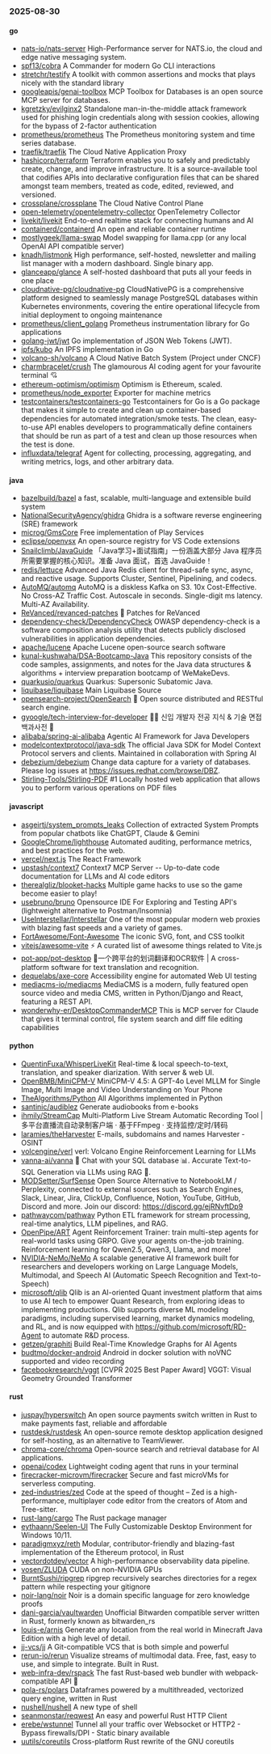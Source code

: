 ### 2025-08-30

#### go
* [nats-io/nats-server](https://github.com/nats-io/nats-server) High-Performance server for NATS.io, the cloud and edge native messaging system.
* [spf13/cobra](https://github.com/spf13/cobra) A Commander for modern Go CLI interactions
* [stretchr/testify](https://github.com/stretchr/testify) A toolkit with common assertions and mocks that plays nicely with the standard library
* [googleapis/genai-toolbox](https://github.com/googleapis/genai-toolbox) MCP Toolbox for Databases is an open source MCP server for databases.
* [kgretzky/evilginx2](https://github.com/kgretzky/evilginx2) Standalone man-in-the-middle attack framework used for phishing login credentials along with session cookies, allowing for the bypass of 2-factor authentication
* [prometheus/prometheus](https://github.com/prometheus/prometheus) The Prometheus monitoring system and time series database.
* [traefik/traefik](https://github.com/traefik/traefik) The Cloud Native Application Proxy
* [hashicorp/terraform](https://github.com/hashicorp/terraform) Terraform enables you to safely and predictably create, change, and improve infrastructure. It is a source-available tool that codifies APIs into declarative configuration files that can be shared amongst team members, treated as code, edited, reviewed, and versioned.
* [crossplane/crossplane](https://github.com/crossplane/crossplane) The Cloud Native Control Plane
* [open-telemetry/opentelemetry-collector](https://github.com/open-telemetry/opentelemetry-collector) OpenTelemetry Collector
* [livekit/livekit](https://github.com/livekit/livekit) End-to-end realtime stack for connecting humans and AI
* [containerd/containerd](https://github.com/containerd/containerd) An open and reliable container runtime
* [mostlygeek/llama-swap](https://github.com/mostlygeek/llama-swap) Model swapping for llama.cpp (or any local OpenAI API compatible server)
* [knadh/listmonk](https://github.com/knadh/listmonk) High performance, self-hosted, newsletter and mailing list manager with a modern dashboard. Single binary app.
* [glanceapp/glance](https://github.com/glanceapp/glance) A self-hosted dashboard that puts all your feeds in one place
* [cloudnative-pg/cloudnative-pg](https://github.com/cloudnative-pg/cloudnative-pg) CloudNativePG is a comprehensive platform designed to seamlessly manage PostgreSQL databases within Kubernetes environments, covering the entire operational lifecycle from initial deployment to ongoing maintenance
* [prometheus/client_golang](https://github.com/prometheus/client_golang) Prometheus instrumentation library for Go applications
* [golang-jwt/jwt](https://github.com/golang-jwt/jwt) Go implementation of JSON Web Tokens (JWT).
* [ipfs/kubo](https://github.com/ipfs/kubo) An IPFS implementation in Go
* [volcano-sh/volcano](https://github.com/volcano-sh/volcano) A Cloud Native Batch System (Project under CNCF)
* [charmbracelet/crush](https://github.com/charmbracelet/crush) The glamourous AI coding agent for your favourite terminal 💘
* [ethereum-optimism/optimism](https://github.com/ethereum-optimism/optimism) Optimism is Ethereum, scaled.
* [prometheus/node_exporter](https://github.com/prometheus/node_exporter) Exporter for machine metrics
* [testcontainers/testcontainers-go](https://github.com/testcontainers/testcontainers-go) Testcontainers for Go is a Go package that makes it simple to create and clean up container-based dependencies for automated integration/smoke tests. The clean, easy-to-use API enables developers to programmatically define containers that should be run as part of a test and clean up those resources when the test is done.
* [influxdata/telegraf](https://github.com/influxdata/telegraf) Agent for collecting, processing, aggregating, and writing metrics, logs, and other arbitrary data.

#### java
* [bazelbuild/bazel](https://github.com/bazelbuild/bazel) a fast, scalable, multi-language and extensible build system
* [NationalSecurityAgency/ghidra](https://github.com/NationalSecurityAgency/ghidra) Ghidra is a software reverse engineering (SRE) framework
* [microg/GmsCore](https://github.com/microg/GmsCore) Free implementation of Play Services
* [eclipse/openvsx](https://github.com/eclipse/openvsx) An open-source registry for VS Code extensions
* [Snailclimb/JavaGuide](https://github.com/Snailclimb/JavaGuide) 「Java学习+面试指南」一份涵盖大部分 Java 程序员所需要掌握的核心知识。准备 Java 面试，首选 JavaGuide！
* [redis/lettuce](https://github.com/redis/lettuce) Advanced Java Redis client for thread-safe sync, async, and reactive usage. Supports Cluster, Sentinel, Pipelining, and codecs.
* [AutoMQ/automq](https://github.com/AutoMQ/automq) AutoMQ is a diskless Kafka on S3. 10x Cost-Effective. No Cross-AZ Traffic Cost. Autoscale in seconds. Single-digit ms latency. Multi-AZ Availability.
* [ReVanced/revanced-patches](https://github.com/ReVanced/revanced-patches) 🧩 Patches for ReVanced
* [dependency-check/DependencyCheck](https://github.com/dependency-check/DependencyCheck) OWASP dependency-check is a software composition analysis utility that detects publicly disclosed vulnerabilities in application dependencies.
* [apache/lucene](https://github.com/apache/lucene) Apache Lucene open-source search software
* [kunal-kushwaha/DSA-Bootcamp-Java](https://github.com/kunal-kushwaha/DSA-Bootcamp-Java) This repository consists of the code samples, assignments, and notes for the Java data structures & algorithms + interview preparation bootcamp of WeMakeDevs.
* [quarkusio/quarkus](https://github.com/quarkusio/quarkus) Quarkus: Supersonic Subatomic Java.
* [liquibase/liquibase](https://github.com/liquibase/liquibase) Main Liquibase Source
* [opensearch-project/OpenSearch](https://github.com/opensearch-project/OpenSearch) 🔎 Open source distributed and RESTful search engine.
* [gyoogle/tech-interview-for-developer](https://github.com/gyoogle/tech-interview-for-developer) 👶🏻 신입 개발자 전공 지식 & 기술 면접 백과사전 📖
* [alibaba/spring-ai-alibaba](https://github.com/alibaba/spring-ai-alibaba) Agentic AI Framework for Java Developers
* [modelcontextprotocol/java-sdk](https://github.com/modelcontextprotocol/java-sdk) The official Java SDK for Model Context Protocol servers and clients. Maintained in collaboration with Spring AI
* [debezium/debezium](https://github.com/debezium/debezium) Change data capture for a variety of databases. Please log issues at https://issues.redhat.com/browse/DBZ.
* [Stirling-Tools/Stirling-PDF](https://github.com/Stirling-Tools/Stirling-PDF) #1 Locally hosted web application that allows you to perform various operations on PDF files

#### javascript
* [asgeirtj/system_prompts_leaks](https://github.com/asgeirtj/system_prompts_leaks) Collection of extracted System Prompts from popular chatbots like ChatGPT, Claude & Gemini
* [GoogleChrome/lighthouse](https://github.com/GoogleChrome/lighthouse) Automated auditing, performance metrics, and best practices for the web.
* [vercel/next.js](https://github.com/vercel/next.js) The React Framework
* [upstash/context7](https://github.com/upstash/context7) Context7 MCP Server -- Up-to-date code documentation for LLMs and AI code editors
* [therealgliz/blooket-hacks](https://github.com/therealgliz/blooket-hacks) Multiple game hacks to use so the game become easier to play!
* [usebruno/bruno](https://github.com/usebruno/bruno) Opensource IDE For Exploring and Testing API's (lightweight alternative to Postman/Insomnia)
* [UseInterstellar/Interstellar](https://github.com/UseInterstellar/Interstellar) One of the most popular modern web proxies with blazing fast speeds and a variety of games.
* [FortAwesome/Font-Awesome](https://github.com/FortAwesome/Font-Awesome) The iconic SVG, font, and CSS toolkit
* [vitejs/awesome-vite](https://github.com/vitejs/awesome-vite) ⚡️ A curated list of awesome things related to Vite.js
* [pot-app/pot-desktop](https://github.com/pot-app/pot-desktop) 🌈一个跨平台的划词翻译和OCR软件 | A cross-platform software for text translation and recognition.
* [dequelabs/axe-core](https://github.com/dequelabs/axe-core) Accessibility engine for automated Web UI testing
* [mediacms-io/mediacms](https://github.com/mediacms-io/mediacms) MediaCMS is a modern, fully featured open source video and media CMS, written in Python/Django and React, featuring a REST API.
* [wonderwhy-er/DesktopCommanderMCP](https://github.com/wonderwhy-er/DesktopCommanderMCP) This is MCP server for Claude that gives it terminal control, file system search and diff file editing capabilities

#### python
* [QuentinFuxa/WhisperLiveKit](https://github.com/QuentinFuxa/WhisperLiveKit) Real-time & local speech-to-text, translation, and speaker diarization. With server & web UI.
* [OpenBMB/MiniCPM-V](https://github.com/OpenBMB/MiniCPM-V) MiniCPM-V 4.5: A GPT-4o Level MLLM for Single Image, Multi Image and Video Understanding on Your Phone
* [TheAlgorithms/Python](https://github.com/TheAlgorithms/Python) All Algorithms implemented in Python
* [santinic/audiblez](https://github.com/santinic/audiblez) Generate audiobooks from e-books
* [ihmily/StreamCap](https://github.com/ihmily/StreamCap) Multi-Platform Live Stream Automatic Recording Tool | 多平台直播流自动录制客户端 · 基于FFmpeg · 支持监控/定时/转码
* [laramies/theHarvester](https://github.com/laramies/theHarvester) E-mails, subdomains and names Harvester - OSINT
* [volcengine/verl](https://github.com/volcengine/verl) verl: Volcano Engine Reinforcement Learning for LLMs
* [vanna-ai/vanna](https://github.com/vanna-ai/vanna) 🤖 Chat with your SQL database 📊. Accurate Text-to-SQL Generation via LLMs using RAG 🔄.
* [MODSetter/SurfSense](https://github.com/MODSetter/SurfSense) Open Source Alternative to NotebookLM / Perplexity, connected to external sources such as Search Engines, Slack, Linear, Jira, ClickUp, Confluence, Notion, YouTube, GitHub, Discord and more. Join our discord: https://discord.gg/ejRNvftDp9
* [pathwaycom/pathway](https://github.com/pathwaycom/pathway) Python ETL framework for stream processing, real-time analytics, LLM pipelines, and RAG.
* [OpenPipe/ART](https://github.com/OpenPipe/ART) Agent Reinforcement Trainer: train multi-step agents for real-world tasks using GRPO. Give your agents on-the-job training. Reinforcement learning for Qwen2.5, Qwen3, Llama, and more!
* [NVIDIA-NeMo/NeMo](https://github.com/NVIDIA-NeMo/NeMo) A scalable generative AI framework built for researchers and developers working on Large Language Models, Multimodal, and Speech AI (Automatic Speech Recognition and Text-to-Speech)
* [microsoft/qlib](https://github.com/microsoft/qlib) Qlib is an AI-oriented Quant investment platform that aims to use AI tech to empower Quant Research, from exploring ideas to implementing productions. Qlib supports diverse ML modeling paradigms, including supervised learning, market dynamics modeling, and RL, and is now equipped with https://github.com/microsoft/RD-Agent to automate R&D process.
* [getzep/graphiti](https://github.com/getzep/graphiti) Build Real-Time Knowledge Graphs for AI Agents
* [budtmo/docker-android](https://github.com/budtmo/docker-android) Android in docker solution with noVNC supported and video recording
* [facebookresearch/vggt](https://github.com/facebookresearch/vggt) [CVPR 2025 Best Paper Award] VGGT: Visual Geometry Grounded Transformer

#### rust
* [juspay/hyperswitch](https://github.com/juspay/hyperswitch) An open source payments switch written in Rust to make payments fast, reliable and affordable
* [rustdesk/rustdesk](https://github.com/rustdesk/rustdesk) An open-source remote desktop application designed for self-hosting, as an alternative to TeamViewer.
* [chroma-core/chroma](https://github.com/chroma-core/chroma) Open-source search and retrieval database for AI applications.
* [openai/codex](https://github.com/openai/codex) Lightweight coding agent that runs in your terminal
* [firecracker-microvm/firecracker](https://github.com/firecracker-microvm/firecracker) Secure and fast microVMs for serverless computing.
* [zed-industries/zed](https://github.com/zed-industries/zed) Code at the speed of thought – Zed is a high-performance, multiplayer code editor from the creators of Atom and Tree-sitter.
* [rust-lang/cargo](https://github.com/rust-lang/cargo) The Rust package manager
* [eythaann/Seelen-UI](https://github.com/eythaann/Seelen-UI) The Fully Customizable Desktop Environment for Windows 10/11.
* [paradigmxyz/reth](https://github.com/paradigmxyz/reth) Modular, contributor-friendly and blazing-fast implementation of the Ethereum protocol, in Rust
* [vectordotdev/vector](https://github.com/vectordotdev/vector) A high-performance observability data pipeline.
* [vosen/ZLUDA](https://github.com/vosen/ZLUDA) CUDA on non-NVIDIA GPUs
* [BurntSushi/ripgrep](https://github.com/BurntSushi/ripgrep) ripgrep recursively searches directories for a regex pattern while respecting your gitignore
* [noir-lang/noir](https://github.com/noir-lang/noir) Noir is a domain specific language for zero knowledge proofs
* [dani-garcia/vaultwarden](https://github.com/dani-garcia/vaultwarden) Unofficial Bitwarden compatible server written in Rust, formerly known as bitwarden_rs
* [louis-e/arnis](https://github.com/louis-e/arnis) Generate any location from the real world in Minecraft Java Edition with a high level of detail.
* [jj-vcs/jj](https://github.com/jj-vcs/jj) A Git-compatible VCS that is both simple and powerful
* [rerun-io/rerun](https://github.com/rerun-io/rerun) Visualize streams of multimodal data. Free, fast, easy to use, and simple to integrate. Built in Rust.
* [web-infra-dev/rspack](https://github.com/web-infra-dev/rspack) The fast Rust-based web bundler with webpack-compatible API 🦀️
* [pola-rs/polars](https://github.com/pola-rs/polars) Dataframes powered by a multithreaded, vectorized query engine, written in Rust
* [nushell/nushell](https://github.com/nushell/nushell) A new type of shell
* [seanmonstar/reqwest](https://github.com/seanmonstar/reqwest) An easy and powerful Rust HTTP Client
* [erebe/wstunnel](https://github.com/erebe/wstunnel) Tunnel all your traffic over Websocket or HTTP2 - Bypass firewalls/DPI - Static binary available
* [uutils/coreutils](https://github.com/uutils/coreutils) Cross-platform Rust rewrite of the GNU coreutils
